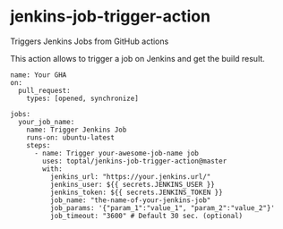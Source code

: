 # jenkins-job-trigger-action

Triggers Jenkins Jobs from GitHub actions

This action allows to trigger a job on Jenkins and get the build result.

```
name: Your GHA
on:
  pull_request:
    types: [opened, synchronize]

jobs:
  your_job_name:
    name: Trigger Jenkins Job
    runs-on: ubuntu-latest
    steps:
      - name: Trigger your-awesome-job-name job
        uses: toptal/jenkins-job-trigger-action@master
        with:
          jenkins_url: "https://your.jenkins.url/"
          jenkins_user: ${{ secrets.JENKINS_USER }}
          jenkins_token: ${{ secrets.JENKINS_TOKEN }}
          job_name: "the-name-of-your-jenkins-job"
          job_params: '{"param_1":"value_1", "param_2":"value_2"}'
          job_timeout: "3600" # Default 30 sec. (optional)
```
